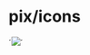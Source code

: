 # pix/icons
´<img src="/theme/image.php/child_fos_brazil/theme_child_fos_brazil/1702559881/icons/image1" />´
